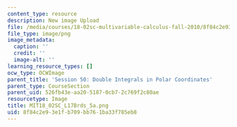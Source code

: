 ```yaml
---
content_type: resource
description: New image Upload
file: /media/courses/18-02sc-multivariable-calculus-fall-2010/8f84c2e93e1fb709bb761ba33f785eb8_MIT18_02SC_L17Brds_5a.png
file_type: image/png
image_metadata:
  caption: ''
  credit: ''
  image-alt: ''
learning_resource_types: []
ocw_type: OCWImage
parent_title: 'Session 50: Double Integrals in Polar Coordinates'
parent_type: CourseSection
parent_uid: 526fb43e-aa20-5187-0cb7-2c769f2c80ae
resourcetype: Image
title: MIT18_02SC_L17Brds_5a.png
uid: 8f84c2e9-3e1f-b709-bb76-1ba33f785eb8
---
```

